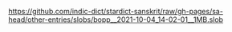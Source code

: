 https://github.com/indic-dict/stardict-sanskrit/raw/gh-pages/sa-head/other-entries/slobs/bopp__2021-10-04_14-02-01__1MB.slob  

